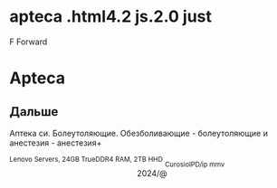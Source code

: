 # apteca .html4.2 js.2.0 just
F Forward
<h1>Apteca</h1>
<h2 class="ff">Дальше</h2>
<p>Аптека си. Болеутоляющие. <span class="ff">Обезболивающие - болеутоляющие и анестезия - анестезия+</span></p>
<sup>Lenovo Servers, 24GB TrueDDR4 RAM, 2TB HHD</sup>
<sub>CurosioIPD/ip mmv</sub>
<center>2024/@</center>
